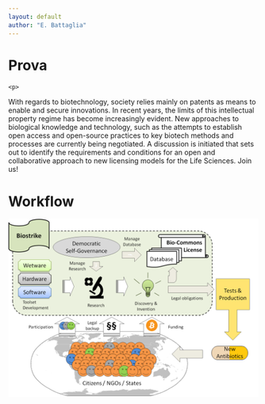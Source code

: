 ```yaml
---
layout: default
author: "E. Battaglia"
---
```



Prova
======

	<p>
With regards to biotechnology, society relies mainly on patents as means to enable and secure innovations. In recent years, the limits of this intellectual property regime has become increasingly evident. New approaches to biological knowledge and technology, such as the attempts to establish open access and open-source practices to key biotech methods and processes are currently being negotiated. A discussion is initiated that sets out to identify the requirements and conditions for an open and collaborative approach to new licensing models for the Life Sciences. Join us!
	</p>
       


Workflow
==========

<img class="img-responsive" src="img/workflow/biocommons-workflow.png" alt="Workflow">